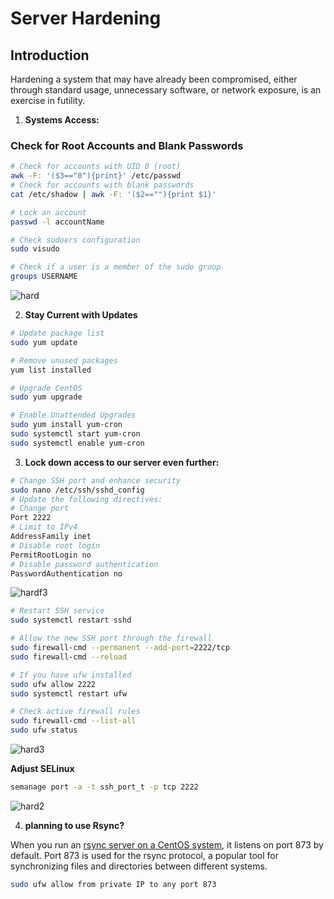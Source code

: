 # Server Hardening

## Introduction

Hardening a system that may have already been compromised, either through standard usage, unnecessary software, or network exposure, is an exercise in futility.

1. **Systems Access:**

### Check for Root Accounts and Blank Passwords
```bash
# Check for accounts with UID 0 (root)
awk -F: '($3=="0"){print}' /etc/passwd
# Check for accounts with blank passwords
cat /etc/shadow | awk -F: '($2==""){print $1}'

# Lock an account
passwd -l accountName

# Check sudoers configuration
sudo visudo

# Check if a user is a member of the sudo group
groups USERNAME
```
![hard](https://github.com/Iamaguest5/Document-Document-Document/assets/148782286/89f12f5e-8032-4af5-8439-8999963c48c7)

2. **Stay Current with Updates**

```bash
# Update package list
sudo yum update

# Remove unused packages
yum list installed

# Upgrade CentOS
sudo yum upgrade

# Enable Unattended Upgrades
sudo yum install yum-cron
sudo systemctl start yum-cron
sudo systemctl enable yum-cron
```

3. **Lock down access to our server even further:**

```bash
# Change SSH port and enhance security
sudo nano /etc/ssh/sshd_config
# Update the following directives:
# Change port
Port 2222
# Limit to IPv4
AddressFamily inet
# Disable root login
PermitRootLogin no
# Disable password authentication
PasswordAuthentication no
```
![hardf3](https://github.com/Iamaguest5/Document-Document-Document/assets/148782286/c66a82a0-e2ad-4432-9aff-07771f25b2f2)


```bash
# Restart SSH service
sudo systemctl restart sshd

# Allow the new SSH port through the firewall
sudo firewall-cmd --permanent --add-port=2222/tcp
sudo firewall-cmd --reload

# If you have ufw installed 
sudo ufw allow 2222
sudo systemctl restart ufw

# Check active firewall rules
sudo firewall-cmd --list-all
sudo ufw status
```
![hard3](https://github.com/Iamaguest5/Document-Document-Document/assets/148782286/fd307c70-0f75-4f09-8133-6f0806e821b2)

**Adjust SELinux**

```bash
semanage port -a -t ssh_port_t -p tcp 2222
```
![hard2](https://github.com/Iamaguest5/Document-Document-Document/assets/148782286/93952b75-b961-4edf-9bc9-c818b6896d7b)


4. **planning to use Rsync?**

When you run an [rsync server on a CentOS system](https://www.server-world.info/en/note?os=CentOS_Stream_9&p=rsync), it listens on port 873 by default.
Port 873 is used for the rsync protocol, a popular tool for synchronizing files and directories between different systems.


```bash
sudo ufw allow from private IP to any port 873
```
